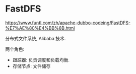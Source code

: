 # FastDFS 

https://www.funtl.com/zh/apache-dubbo-codeing/FastDFS-%E7%AE%80%E4%BB%8B.html

分布式文件系统, Alibaba 技术. 

两个角色:
* 跟踪器: 负责调度和负载均衡.
* 存储节点: 文件储存


